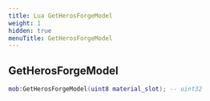 ```yaml
---
title: Lua GetHerosForgeModel
weight: 1
hidden: true
menuTitle: GetHerosForgeModel
---
```

## GetHerosForgeModel
```lua
mob:GetHerosForgeModel(uint8 material_slot); -- uint32
```